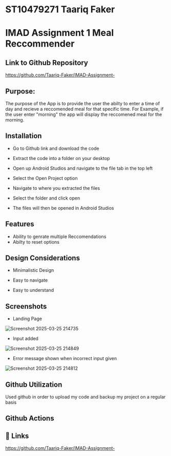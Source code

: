 # ST10479271 Taariq Faker
# IMAD Assignment 1 Meal Reccommender

## Link to Github Repository
https://github.com/Taariq-Faker/IMAD-Assignment-

## Purpose:

The purpose of the App is to provide the user the abilty to enter a time of day and recieve a reccomended meal for that specific time.
For Example, if the user enter "morning" the app will display the reccomened meal for the morning.
## Installation

- Go to Github link and download the code 

- Extract the code into a folder on your desktop 

- Open up Android Studios and navigate to the file tab in the top left 

- Select the Open Project option

- Navigate to where you extracted the files

- Select the folder and click  open 

- The files will then be opened in Android Studios
    
## Features

- Ability to genrate multiple Reccomendations
- Abilty to reset options
 
## Design Considerations
- Minimalistic Design

- Easy to navigate

- Easy to understand

## Screenshots
- Landing Page

![Screenshot 2025-03-25 214735](https://github.com/user-attachments/assets/d449e1e8-f56e-4e20-bcdb-1e77b2bba466)


- Input added


![Screenshot 2025-03-25 214849](https://github.com/user-attachments/assets/5c091d5f-def7-42bc-a607-c2cd8e598956)


- Error message shown when incorrect input given

![Screenshot 2025-03-25 214812](https://github.com/user-attachments/assets/5a41483f-aa68-419e-be4d-bf3d3c1f37e3)



## Github Utilization

Used github in order to upload my code and backup my project on a regular basis 

## Github Actions
## 🔗 Links
https://github.com/Taariq-Faker/IMAD-Assignment- 
